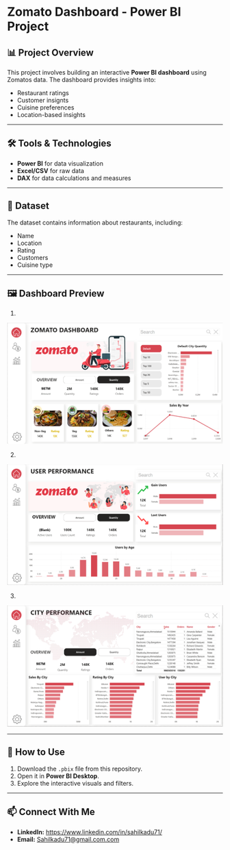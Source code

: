# Zomato Dashboard - Power BI Project  

## 📊 Project Overview  
This project involves building an interactive **Power BI dashboard** using Zomatos data. The dashboard provides insights into:  
- Restaurant ratings  
- Customer insignts  
- Cuisine preferences  
- Location-based insights  

---

## 🛠️ Tools & Technologies  
- **Power BI** for data visualization  
- **Excel/CSV** for raw data  
- **DAX** for data calculations and measures  

---

## 📂 Dataset  
The dataset contains information about restaurants, including:  
- Name  
- Location  
- Rating  
- Customers 
- Cuisine type  

---

## 🖼️ Dashboard Preview  
1.
![image alt](https://github.com/Sahilk770/Zomato_Dashboard_PowerBI_Project/blob/17438af817f14a56acf6a15e419cb624a75e7ee7/Screenshots/Screenshot%202025-10-29%20113901.png)

2.
![image alt](https://github.com/Sahilk770/Zomato_Dashboard_PowerBI_Project/blob/789c0ae5b6b8afe6a73f629dc6fdc5351c6f6aa1/Screenshots/Screenshot%202025-10-29%20113920.png)

3.
![image alt](https://github.com/Sahilk770/Zomato_Dashboard_PowerBI_Project/blob/289ae9132674a26fb3ee3ee063b2e6bf6f98949d/Screenshots/Screenshot%202025-10-29%20113937.png)

---


## 🚀 How to Use  
1. Download the `.pbix` file from this repository.  
2. Open it in **Power BI Desktop**.  
3. Explore the interactive visuals and filters.  

---

## 📫 Connect With Me  
- **LinkedIn:** https://www.linkedin.com/in/sahilkadu71/  
- **Email:** Sahilkadu71@gmail.com.com  
